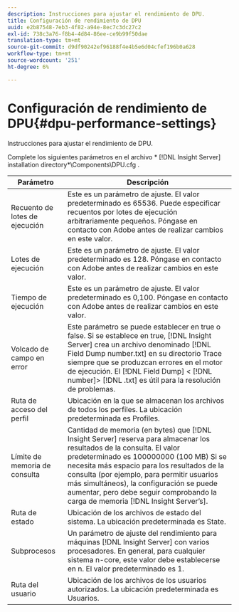 ```yaml
---
description: Instrucciones para ajustar el rendimiento de DPU.
title: Configuración de rendimiento de DPU
uuid: e2b87548-7eb3-4f82-a94e-8ec7c3dc27c2
exl-id: 738c3a76-f8b4-4d84-86ee-ce9b99f50dae
translation-type: tm+mt
source-git-commit: d9df90242ef96188f4e4b5e6d04cfef196b0a628
workflow-type: tm+mt
source-wordcount: '251'
ht-degree: 6%

---
```


# Configuración de rendimiento de DPU{#dpu-performance-settings}

Instrucciones para ajustar el rendimiento de DPU.

Complete los siguientes parámetros en el archivo * [!DNL Insight Server] installation directory*\Components\DPU.cfg .

| Parámetro | Descripción |
|---|---|
| Recuento de lotes de ejecución | Este es un parámetro de ajuste. El valor predeterminado es 65536. Puede especificar recuentos por lotes de ejecución arbitrariamente pequeños. Póngase en contacto con Adobe antes de realizar cambios en este valor. |
| Lotes de ejecución | Este es un parámetro de ajuste. El valor predeterminado es 128. Póngase en contacto con Adobe antes de realizar cambios en este valor. |
| Tiempo de ejecución | Este es un parámetro de ajuste. El valor predeterminado es 0,100. Póngase en contacto con Adobe antes de realizar cambios en este valor. |
| Volcado de campo en error | Este parámetro se puede establecer en true o false. Si se establece en true, [!DNL Insight Server] crea un archivo denominado [!DNL Field Dump number.txt] en su directorio Trace siempre que se produzcan errores en el motor de ejecución. El [!DNL Field Dump] &lt; [!DNL number]> [!DNL .txt] es útil para la resolución de problemas. |
| Ruta de acceso del perfil | Ubicación en la que se almacenan los archivos de todos los perfiles. La ubicación predeterminada es Profiles\. |
| Límite de memoria de consulta | Cantidad de memoria (en bytes) que [!DNL Insight Server] reserva para almacenar los resultados de la consulta. El valor predeterminado es 100000000 (100 MB) Si se necesita más espacio para los resultados de la consulta (por ejemplo, para permitir usuarios más simultáneos), la configuración se puede aumentar, pero debe seguir comprobando la carga de memoria [!DNL Insight Server’s]. |
| Ruta de estado | Ubicación de los archivos de estado del sistema. La ubicación predeterminada es State\. |
| Subprocesos | Un parámetro de ajuste del rendimiento para máquinas [!DNL Insight Server] con varios procesadores. En general, para cualquier sistema n-core, este valor debe establecerse en n. El valor predeterminado es 1. |
| Ruta del usuario | Ubicación de los archivos de los usuarios autorizados. La ubicación predeterminada es Usuarios\. |
